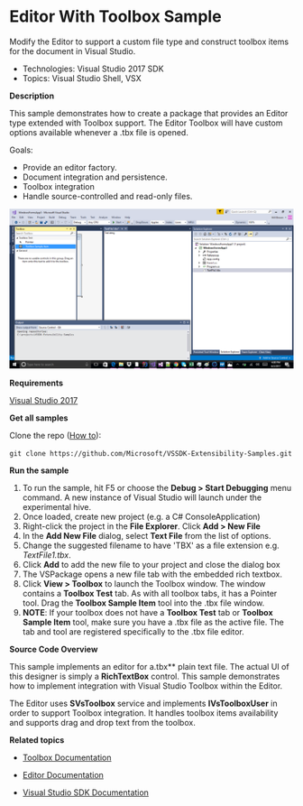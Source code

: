 
# Editor With Toolbox Sample
Modify the Editor to support a custom file type and construct
toolbox items for the document in Visual Studio.

* Technologies: Visual Studio 2017 SDK
* Topics: Visual Studio Shell, VSX

**Description**

This sample demonstrates how to create a package that provides an Editor type
extended with Toolbox support. The Editor Toolbox will have custom options
available whenever a .tbx file is opened.

Goals:

  * Provide an editor factory. 
  * Document integration and persistence. 
  * Toolbox integration 
  * Handle source-controlled and read-only files. 

![image](CS/Example.EditorWithToolBox.png)

**Requirements**

[ Visual Studio 2017 ](https://www.visualstudio.com/products/visual-studio-community-vs?wt.mc_id=o~display~github~vssdk)



**Get all samples**

Clone the repo ([How to](https://git-scm.com/book/en/v2/Git-Basics-Getting-a-Git-Repository#Cloning-an-Existing-Repository)):

`git clone https://github.com/Microsoft/VSSDK-Extensibility-Samples.git`

**Run the sample**

  1. To run the sample, hit F5 or choose the **Debug &gt; Start Debugging** menu command. A new instance of Visual Studio will launch under the experimental hive. 
  2. Once loaded, create new project (e.g. a C# ConsoleApplication) 
  3. Right-click the project in the **File Explorer**. Click **Add &gt; New File**
  4. In the **Add New File** dialog, select **Text File** from the list of options. 
  5. Change the suggested filename to have 'TBX' as a file extension e.g. _TextFile1.tbx_. 
  6. Click **Add** to add the new file to your project and close the dialog box 
  7. The VSPackage opens a new file tab with the embedded rich textbox. 
  8. Click **View &gt; Toolbox** to launch the Toolbox window. The window contains a **Toolbox Test** tab. As with all toolbox tabs, it has a Pointer tool. Drag the **Toolbox Sample Item** tool into the .tbx file window. 
  9. **NOTE**: If your toolbox does not have a **Toolbox Test** tab or **Toolbox Sample Item** tool, make sure you have a .tbx file as the active file. The tab and tool are registered specifically to the .tbx file editor. 



**Source Code Overview**

This sample implements an editor for a.tbx** plain text file. The actual UI
of this designer is simply a **RichTextBox** control. This sample demonstrates
how to implement integration with Visual Studio Toolbox within the Editor.

The Editor uses **SVsToolbox** service and implements **IVsToolboxUser** in
order to support Toolbox integration. It handles toolbox items availability
and supports drag and drop text from the toolbox.



**Related topics**

* [ Toolbox Documentation ](https://docs.microsoft.com/en-us/visualstudio/extensibility/creating-a-wpf-toolbox-control)

* [ Editor Documentation ](https://docs.microsoft.com/en-us/visualstudio/extensibility/editor-and-language-service-extensions)

* [ Visual Studio SDK Documentation ](https://docs.microsoft.com/en-us/visualstudio/extensibility/visual-studio-sdk)



